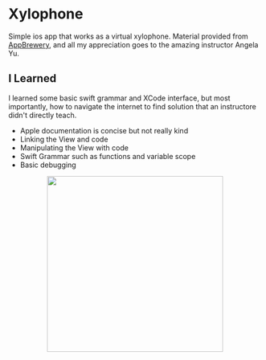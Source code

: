 

<h1>Xylophone</h1>

Simple ios app that works as a virtual xylophone. 
Material provided from [AppBrewery](https://www.appbrewery.co/), and all my appreciation goes to the amazing instructor Angela Yu.

## I Learned

I learned some basic swift grammar and XCode interface, but most importantly, how to navigate the internet to find solution that an instructore didn't directly teach.

* Apple documentation is concise but not really kind<br />
* Linking the View and code<br />
* Manipulating the View with code<br />
* Swift Grammar such as functions and variable scope<br />
* Basic debugging 

<p align="center">
<img src="https://i.imgur.com/4sp1Ot0.gif" width="350">
</p>



